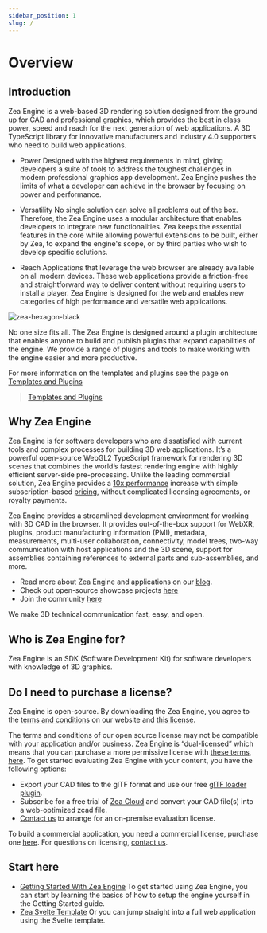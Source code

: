 ```yaml
---
sidebar_position: 1
slug: /
---
```


# Overview

## Introduction

Zea Engine is a web-based 3D rendering solution designed from the ground up for CAD and professional graphics, which provides the best in class power, speed and reach for the next generation of web applications. A 3D TypeScript library for innovative manufacturers and industry 4.0 supporters who need to build web applications.

- Power
  Designed with the highest requirements in mind, giving developers a suite of tools to address the toughest challenges in modern professional graphics app development. Zea Engine pushes the limits of what a developer can achieve in the browser by focusing on power and performance.

- Versatility
  No single solution can solve all problems out of the box. Therefore, the Zea Engine uses a modular architecture that enables developers to integrate new functionalities. Zea keeps the essential features in the core while allowing powerful extensions to be built, either by Zea, to expand the engine's scope, or by third parties who wish to develop specific solutions.

- Reach
  Applications that leverage the web browser are already available on all modern devices. These web applications provide a friction-free and straightforward way to deliver content without requiring users to install a player. Zea Engine is designed for the web and enables new categories of high performance and versatile web applications.

<div class = "display-half">

![zea-hexagon-black](/img/misc/zea-hexagon-black.png)

</div>
No one size fits all. The Zea Engine is designed around a plugin architecture that enables anyone to build and publish plugins that expand capabilities of the engine. We provide a range of plugins and tools to make working with the engine easier and more productive.

For more information on the templates and plugins see the page on [Templates and Plugins](../Plugins/plugins-templates-overview.md)

> [Templates and Plugins](../Plugins/plugins-templates-overview.md)

## Why Zea Engine

Zea Engine is for software developers who are dissatisfied with current tools and complex processes for building 3D web applications. It’s a powerful open-source WebGL2 TypeScript framework for rendering 3D scenes that combines the world’s fastest rendering engine with highly efficient server-side pre-processing. Unlike the leading commercial solution, Zea Engine provides a [10x performance](https://blog.zea.live/en/blog/cad-visualization-on-the-web-2021-benchmark-report) increase with simple subscription-based [pricing](https://www.zea.live/pricing), without complicated licensing agreements, or royalty payments.

Zea Engine provides a streamlined development environment for working with 3D CAD in the browser. It provides out-of-the-box support for WebXR, plugins, product manufacturing information (PMI), metadata, measurements, multi-user collaboration, connectivity, model trees, two-way communication with host applications and the 3D scene, support for assemblies containing references to external parts and sub-assemblies, and more.

- Read more about Zea Engine and applications on our [blog](https://blog.zea.live/en/blog).
- Check out open-source showcase projects [here](https://blog.zea.live/en/showcase)
- Join the community [here](https://community.zea.live/)

We make 3D technical communication fast, easy, and open.

## Who is Zea Engine for?

Zea Engine is an SDK (Software Development Kit) for software developers with knowledge of 3D graphics.

## Do I need to purchase a license?

Zea Engine is open-source. By downloading the Zea Engine, you agree to the [terms and conditions](https://www.zea.live/en/terms-of-service) on our website and [this license](https://github.com/ZeaInc/zea-engine/blob/main/LICENSE.md).

The terms and conditions of our open source license may not be compatible with your application and/or business. Zea Engine is “dual-licensed” which means that you can purchase a more permissive license with [these terms](https://www.zea.live/en/commercial-eula?hsLang=en), [here](https://www.zea.live/pricing).
To get started evaluating Zea Engine with your content, you have the following options:

- Export your CAD files to the glTF format and use our free [glTF loader plugin](https://www.zea.live/en/ecosystem/gltf-loader).
- Subscribe for a free trial of [Zea Cloud](https://www.zea.live/cloud) and convert your CAD file(s) into a web-optimized zcad file.
- [Contact us](https://www.zea.live/contact-us) to arrange for an on-premise evaluation license.

To build a commercial application, you need a commercial license, purchase one [here](https://www.zea.live/pricing).
For questions on licensing, [contact us](https://www.zea.live/contact-us).

## Start here

- [Getting Started With Zea Engine](Getting-Started/development-setup.md)
  To get started using Zea Engine, you can start by learning the basics of how to setup the engine yourself in the Getting Started guide.
- [Zea Svelte Template](https://github.com/ZeaInc/zea-svelte-template)
  Or you can jump straight into a full web application using the Svelte template.
